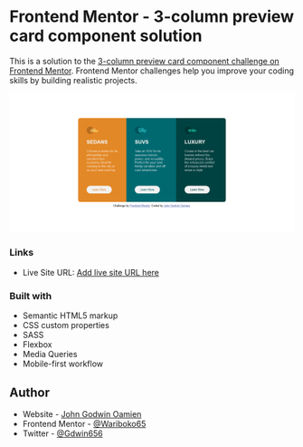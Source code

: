 # Frontend Mentor - 3-column preview card component solution

This is a solution to the [3-column preview card component challenge on Frontend Mentor](https://www.frontendmentor.io/challenges/3column-preview-card-component-pH92eAR2-). Frontend Mentor challenges help you improve your coding skills by building realistic projects. 

![](images/windows-preview.png)

### Links

- Live Site URL: [Add live site URL here](https://3-column-preview-card-component-main-brown-three.vercel.app/)

### Built with

- Semantic HTML5 markup
- CSS custom properties
- SASS
- Flexbox
- Media Queries
- Mobile-first workflow

## Author

- Website - [John Godwin Oamien](https://3-column-preview-card-component-main-brown-three.vercel.app/)
- Frontend Mentor - [@Wariboko65](https://www.frontendmentor.io/profile/Wariboko65)
- Twitter - [@Gdwin656](https://www.twitter.com/Gdwin656)
